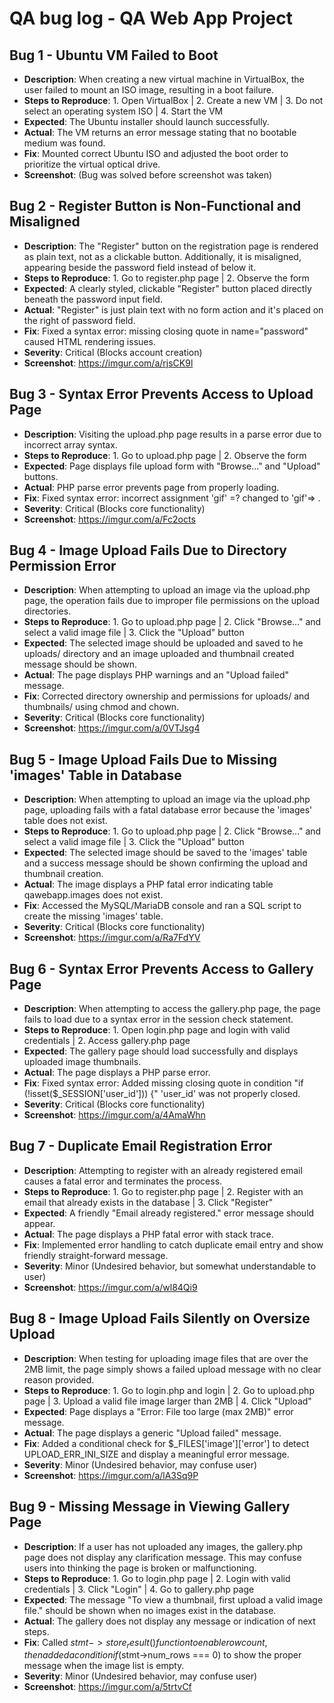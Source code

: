 # QA bug log - QA Web App Project

## Bug 1 - Ubuntu VM Failed to Boot
- **Description**: When creating a new virtual machine in VirtualBox, the user failed to mount an ISO image, resulting in a boot failure.
- **Steps to Reproduce**: 1. Open VirtualBox | 2. Create a new VM | 3. Do not select an operating system ISO | 4. Start the VM
- **Expected**: The Ubuntu installer should launch successfully.
- **Actual**: The VM returns an error message stating that no bootable medium was found.
- **Fix**: Mounted correct Ubuntu ISO and adjusted the boot order to prioritize the virtual optical drive.
- **Screenshot**: (Bug was solved before screenshot was taken)

## Bug 2 - Register Button is Non-Functional and Misaligned
- **Description**: The "Register" button on the registration page is rendered as plain text, not as a clickable button. Additionally, it is misaligned, appearing beside the password field instead of below it.
- **Steps to Reproduce**: 1. Go to register.php page | 2. Observe the form
- **Expected**: A clearly styled, clickable "Register" button placed directly beneath the password input field.
- **Actual**: "Register" is just plain text with no form action and it's placed on the right of password field. 
- **Fix**: Fixed a syntax error: missing closing quote in name="password" caused HTML rendering issues.
- **Severity**: Critical (Blocks account creation)
- **Screenshot**: https://imgur.com/a/rjsCK9l

## Bug 3 - Syntax Error Prevents Access to Upload Page
- **Description**: Visiting the upload.php page results in a parse error due to incorrect array syntax.
- **Steps to Reproduce**: 1. Go to upload.php page | 2. Observe the form
- **Expected**: Page displays file upload form with "Browse..." and "Upload" buttons.
- **Actual**: PHP parse error prevents page from properly loading.
- **Fix**: Fixed syntax error: incorrect assignment 'gif' =? changed to 'gif'=> . 
- **Severity**: Critical (Blocks core functionality)
- **Screenshot**: https://imgur.com/a/Fc2octs

## Bug 4 - Image Upload Fails Due to Directory Permission Error
- **Description**: When attempting to upload an image via the upload.php page, the operation fails due to improper file permissions on the upload directories.
- **Steps to Reproduce**: 1. Go to upload.php page | 2. Click "Browse..." and select a valid image file | 3. Click the "Upload" button 
- **Expected**: The selected image should be uploaded and saved to he uploads/ directory and an image uploaded and thumbnail created message should be shown. 
- **Actual**: The page displays PHP warnings and an "Upload failed" message.
- **Fix**: Corrected directory ownership and permissions for uploads/ and thumbnails/ using chmod and chown.
- **Severity**: Critical (Blocks core functionality)
- **Screenshot**: https://imgur.com/a/0VTJsg4

## Bug 5 - Image Upload Fails Due to Missing 'images' Table in Database
- **Description**: When attempting to upload an image via the upload.php page, uploading fails with a fatal database error because the 'images' table does not exist.
- **Steps to Reproduce**: 1. Go to upload.php page | 2. Click "Browse..." and select a valid image file | 3. Click the "Upload" button 
- **Expected**: The selected image should be saved to the 'images' table and a success message should be shown confirming the upload and thumbnail creation. 
- **Actual**: The image displays a PHP fatal error indicating table qawebapp.images does not exist.
- **Fix**: Accessed the MySQL/MariaDB console and ran a SQL script to create the missing 'images' table.
- **Severity**: Critical (Blocks core functionality)
- **Screenshot**: https://imgur.com/a/Ra7FdYV

## Bug 6 - Syntax Error Prevents Access to Gallery Page
- **Description**: When attempting to access the gallery.php page, the page fails to load due to a syntax error in the session check statement. 
- **Steps to Reproduce**: 1. Open login.php page and login with valid credentials | 2. Access gallery.php page
- **Expected**: The gallery page should load successfully and displays uploaded image thumbnails.
- **Actual**: The page displays a PHP parse error.
- **Fix**: Fixed syntax error: Added missing closing quote in condition "if (!isset($_SESSION['user_id'])) {" 'user_id' was not properly closed.
- **Severity**: Critical (Blocks core functionality)
- **Screenshot**: https://imgur.com/a/4AmaWhn

## Bug 7 - Duplicate Email Registration Error
- **Description**: Attempting to register with an already registered email causes a fatal error and terminates the process.
- **Steps to Reproduce**: 1. Go to register.php page | 2. Register with an email that already exists in the database | 3. Click "Register"
- **Expected**: A friendly "Email already registered." error message should appear.
- **Actual**: The page displays a PHP fatal error with stack trace.
- **Fix**: Implemented error handling to catch duplicate email entry and show friendly straight-forward message. 
- **Severity**: Minor (Undesired behavior, but somewhat understandable to user) 
- **Screenshot**: https://imgur.com/a/wl84Qi9

## Bug 8 - Image Upload Fails Silently on Oversize Upload
- **Description**: When testing for uploading image files that are over the 2MB limit, the page simply shows a failed upload message with no clear reason provided.
- **Steps to Reproduce**: 1. Go to login.php and login | 2. Go to upload.php page | 3. Upload a valid file image larger than 2MB | 4. Click "Upload"
- **Expected**: Page displays a "Error: File too large (max 2MB)" error message.
- **Actual**: The page displays a generic "Upload failed" message.
- **Fix**: Added a conditional check for $_FILES['image']['error'] to detect UPLOAD_ERR_INI_SIZE and display a meaningful error message.
- **Severity**: Minor (Undesired behavior, may confuse user) 
- **Screenshot**: https://imgur.com/a/lA3Sq9P

## Bug 9 - Missing Message in Viewing Gallery Page
- **Description**: If a user has not uploaded any images, the gallery.php page does not display any clarification message. This may confuse users into thinking the page is broken or malfunctioning.
- **Steps to Reproduce**: 1. Go to login.php page | 2. Login with valid credentials | 3. Click "Login" | 4. Go to gallery.php page
- **Expected**: The message "To view a thumbnail, first  upload a valid image file." should be shown when no images exist in the database.
- **Actual**: The gallery does not display any message or indication of next steps.
- **Fix**: Called $stmt->store_result() function to enable row count, then added a condition if($stmt->num_rows === 0) to show the proper message when the image list is empty.
- **Severity**: Minor (Undesired behavior, may confuse user)
- **Screenshot**: https://imgur.com/a/5trtvCf
